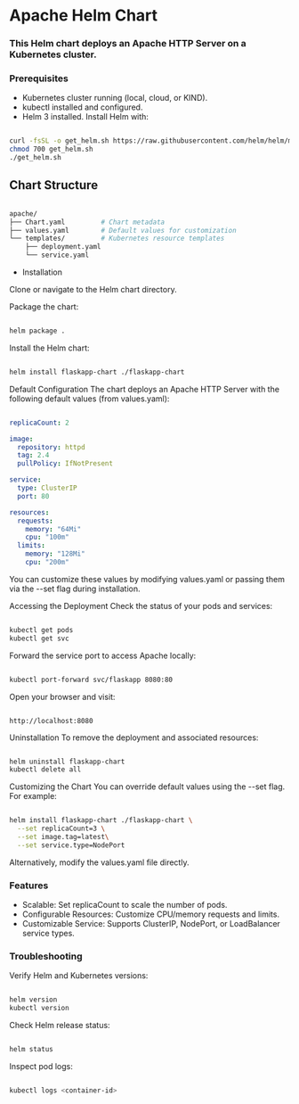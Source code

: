 # Apache Helm Chart

### This Helm chart deploys an Apache HTTP Server on a Kubernetes cluster.

### Prerequisites
- Kubernetes cluster running (local, cloud, or KIND).
- kubectl installed and configured.
- Helm 3 installed. Install Helm with:
```bash

curl -fsSL -o get_helm.sh https://raw.githubusercontent.com/helm/helm/main/scripts/get-helm-3
chmod 700 get_helm.sh
./get_helm.sh
```

## Chart Structure
```bash

apache/
├── Chart.yaml         # Chart metadata
├── values.yaml        # Default values for customization
└── templates/         # Kubernetes resource templates
    ├── deployment.yaml
    └── service.yaml
```
- Installation

Clone or navigate to the Helm chart directory.

Package the chart:

```bash

helm package .
```
Install the Helm chart:
```bash

helm install flaskapp-chart ./flaskapp-chart
```
Default Configuration
The chart deploys an Apache HTTP Server with the following default values (from values.yaml):

```yaml

replicaCount: 2

image:
  repository: httpd
  tag: 2.4
  pullPolicy: IfNotPresent

service:
  type: ClusterIP
  port: 80

resources:
  requests:
    memory: "64Mi"
    cpu: "100m"
  limits:
    memory: "128Mi"
    cpu: "200m"
```
You can customize these values by modifying values.yaml or passing them via the --set flag during installation.

Accessing the Deployment
Check the status of your pods and services:
```bash

kubectl get pods
kubectl get svc
```
Forward the service port to access Apache locally:
```bash

kubectl port-forward svc/flaskapp 8080:80
```
Open your browser and visit:
```arduino

http://localhost:8080
```
Uninstallation
To remove the deployment and associated resources:

```bash

helm uninstall flaskapp-chart
kubectl delete all
```
Customizing the Chart
You can override default values using the --set flag. For example:

```bash

helm install flaskapp-chart ./flaskapp-chart \
  --set replicaCount=3 \
  --set image.tag=latest\
  --set service.type=NodePort
```
Alternatively, modify the values.yaml file directly.

### Features
- Scalable: Set replicaCount to scale the number of pods.
- Configurable Resources: Customize CPU/memory requests and limits.
- Customizable Service: Supports ClusterIP, NodePort, or LoadBalancer service types.

### Troubleshooting

Verify Helm and Kubernetes versions:
```bash

helm version
kubectl version
```
Check Helm release status:
```bash

helm status 
```
Inspect pod logs:
```bash

kubectl logs <container-id> 
```
